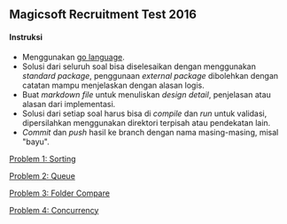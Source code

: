 ## Magicsoft Recruitment Test 2016

#### Instruksi
* Menggunakan [go language](https://golang.org/).
* Solusi dari seluruh soal bisa diselesaikan dengan menggunakan *standard package*, penggunaan *external package* dibolehkan dengan catatan mampu menjelaskan dengan alasan logis.
* Buat *markdown file* untuk menuliskan *design detail*, penjelasan atau alasan dari implementasi. 
* Solusi dari setiap soal harus bisa di *compile* dan *run* untuk validasi, dipersilahkan menggunakan direktori terpisah atau pendekatan lain.
* *Commit* dan *push* hasil ke branch dengan nama masing-masing, misal "bayu".

[Problem 1: Sorting ](https://github.com/galihrivanto/recruitment/tree/master/sorting)

[Problem 2: Queue](https://github.com/galihrivanto/recruitment/tree/master/queue)

[Problem 3: Folder Compare](https://github.com/galihrivanto/recruitment/tree/master/compare)

[Problem 4: Concurrency](https://github.com/galihrivanto/recruitment/tree/master/concurrency)